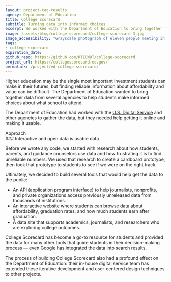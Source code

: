```yaml
---
layout: project-tag-results
agency: Department of Education
title: College Scorecard
subtitle: Turning data into informed choices
excerpt: We worked with the Department of Education to bring together federal data from several agencies to help students assess colleges and universities.
image: /assets/blog/college-scorecard/college-scorecard-3.jpg
image_accessibility: "Grayscale photograph of eleven people meeting in small groups during a workshop"
tags:
- college scorecard
expiration_date:
github_repo: https://github.com/RTICWDT/college-scorecard
project_url: https://collegescorecard.ed.gov/
permalink: /project/ed-college-scorecard/
---
```



Higher education may be the single most important investment students can make in their futures, but finding reliable information about affordability and value can be difficult. The Department of Education wanted to bring together data from several agencies to help students make informed choices about what school to attend.

The Department of Education had worked with the [U.S. Digital Service](https://www.usds.gov/) and other agencies to gather the data, but they needed help getting it online and making it usable.

<div class="small-caps">Approach</div>
### Interactive and open data is usable data

Before we wrote any code, we started with research about how students, parents, and guidance counselors use data and how frustrating it is to find unreliable numbers. We used that research to create a cardboard prototype, then took that prototype to students to see if we were on the right track.

Ultimately, we decided to build several tools that would help get the data to the public:

-   An API (application program interface) to help journalists, nonprofits, and private organizations access previously unreleased data from thousands of institutions.
-   An interactive website where students can browse data about affordability, graduation rates, and how much students earn after graduation.
-   A data site that supports academics, journalists, and researchers who are exploring college outcomes.

College Scorecard has become a go-to resource for students and provided the data for many other tools that guide students in their decision-making process — even Google has integrated the data into search results.

The process of building College Scorecard also had a profound effect on the Department of Education: their in-house digital service team has extended these iterative development and user-centered design techniques to other projects.

